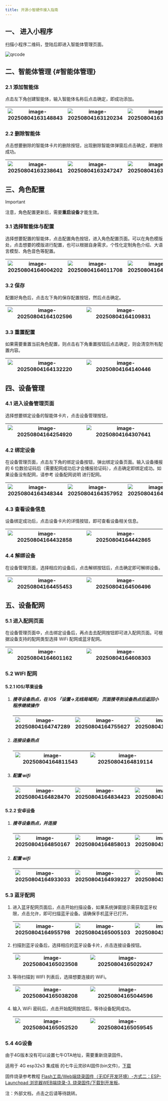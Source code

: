 ```yaml
---
title: 开源小智硬件接入指南
---
```


## 一、 进入小程序

扫描小程序二维码，登陆后即进入智能体管理页面。

![qrcode](./imgs/agent-management/qrcode.png)

## 二、智能体管理 {#智能体管理}

### 2.1 添加智能体

点击左下角创建智能体，输入智能体名称后点击确定，即成功添加。

| ![image-20250804163148843](./imgs/agent-management/image-20250804163148843.png) | ![image-20250804163120234](./imgs/agent-management/image-20250804163120234.png) | ![image-20250804163158656](./imgs/agent-management/image-20250804163158656.png) |
| ------------------------------------------------------------------------------- | ------------------------------------------------------------------------------- | ------------------------------------------------------------------------------- |

### 2.2 删除智能体

点击想要删除的智能体卡片的删除按钮，出现删除智能体弹窗后点击确定，即删除成功。

| ![image-20250804163238641](./imgs/agent-management/image-20250804163238641.png) | ![image-20250804163247247](./imgs/agent-management/image-20250804163247247.png) | ![image-20250804163253084](./imgs/agent-management/image-20250804163253084.png) |
| ------------------------------------------------------------------------------- | ------------------------------------------------------------------------------- | ------------------------------------------------------------------------------- |

## 三、角色配置

> [!IMPORTANT]
>
> 注意，角色配置更新后，需要**重启设备**才能生效。

### 3.1 选择智能体与配置

选择想要配置的智能体，点击配置角色按钮，进入角色配置页面。可以在角色模版处，点击想要的模版进行配置，也可以根据自身需求，个性化定制角色介绍、大语言模型、角色音色等配置。

| ![image-20250804164004202](./imgs/role-config/image-20250804164004202.png) | ![image-20250804164011708](./imgs/role-config/image-20250804164011708.png) | ![image-20250804164019357](./imgs/role-config/image-20250804164019357.png) |
| -------------------------------------------------------------------------- | -------------------------------------------------------------------------- | -------------------------------------------------------------------------- |

### 3.2 保存

配置好角色后，点击左下角的保存配置按钮，然后点击确定。

| ![image-20250804164102596](./imgs/role-config/image-20250804164102596.png) | ![image-20250804164109831](./imgs/role-config/image-20250804164109831.png) |
| -------------------------------------------------------------------------- | -------------------------------------------------------------------------- |

### 3.3 重置配置

如果需要重置当前角色配置，则点击右下角重置按钮后点击确定，则会清空所有配置内容。

| ![image-20250804164132220](./imgs/role-config/image-20250804164132220.png) | ![image-20250804164140446](./imgs/role-config/image-20250804164140446.png) |
| -------------------------------------------------------------------------- | -------------------------------------------------------------------------- |

## 四、设备管理

### 4.1 进入设备管理页面

选择想要绑定设备的智能体卡片，点击设备管理按钮，

| ![image-20250804164254920](./imgs/device-management/image-20250804164254920.png) | ![image-20250804164307641](./imgs/device-management/image-20250804164307641.png) |
| ------------------------------------------------------------ | ------------------------------------------------------------ |

### 4.2 绑定设备

在设备管理页面，点击左下角的绑定设备按钮，弹出绑定设备页面。输入设备播报的 6 位数验证码后（需要配网成功后才会播报验证码），点击确定即绑定成功。如果设备没有配网，请参考 设备配网说明 进行配网。

| ![image-20250804164348344](./imgs/device-management/image-20250804164348344.png) | ![image-20250804164357952](./imgs/device-management/image-20250804164357952.png) | ![image-20250804164410391](./imgs/device-management/image-20250804164410391.png) |
| ------------------------------------------------------------ | ------------------------------------------------------------ | ------------------------------------------------------------ |

### 4.3 查看设备信息

设备绑定成功后，点击设备卡片的详情按钮，即可查看设备相关信息。

| ![image-20250804164432858](./imgs/device-management/image-20250804164432858.png) | ![image-20250804164442865](./imgs/device-management/image-20250804164442865.png) |
| ------------------------------------------------------------ | ------------------------------------------------------------ |

### 4.4 解绑设备

在设备管理页面，选择相应的设备后，点击解绑按钮后，点击确定即可解绑设备。

| ![image-20250804164455453](./imgs/device-management/image-20250804164455453.png) | ![image-20250804164506496](./imgs/device-management/image-20250804164506496.png) |
| ------------------------------------------------------------ | ------------------------------------------------------------ |

## 五、设备配网

### 5.1 进入配网页面

在设备管理页面中，点击绑定设备后，再点击去配网按钮即可进入配网页面。可根据设备支持的配网类型选择 WiFi 配网或蓝牙配网。

| ![image-20250804164601162](./imgs/device-net-config/image-20250804164601162.png) | ![image-20250804164608303](./imgs/device-net-config/image-20250804164608303.png) |
| -------------------------------------------------------------------------------- | -------------------------------------------------------------------------------- |

### 5.2 WIFI 配网

#### 5.2.1 IOS/苹果设备

1. ##### 搜寻设备热点，在 IOS 「设置->无线局域网」 页面搜寻到设备热点后返回小程序继续操作

   | ![image-20250804164747289](./imgs/device-net-config/image-20250804164747289.png) | ![image-20250804164755627](./imgs/device-net-config/image-20250804164755627.png) | ![image-20250804164801760](./imgs/device-net-config/image-20250804164801760.png) |
   | -------------------------------------------------------------------------------- | -------------------------------------------------------------------------------- | -------------------------------------------------------------------------------- |

2. ##### 连接设备热点

   | ![image-20250804164811543](./imgs/device-net-config/image-20250804164811543.png) | ![image-20250804164819114](./imgs/device-net-config/image-20250804164819114.png) |
   | -------------------------------------------------------------------------------- | -------------------------------------------------------------------------------- |

3. ##### 配置 wifi

   | ![image-20250804164828470](./imgs/device-net-config/image-20250804164828470.png) | ![image-20250804164834423](./imgs/device-net-config/image-20250804164834423.png) | ![image-20250804164840542](./imgs/device-net-config/image-20250804164840542.png) |
   | -------------------------------------------------------------------------------- | -------------------------------------------------------------------------------- | -------------------------------------------------------------------------------- |

#### 5.2.2 安卓设备

1. ##### 搜寻设备热点，并连接

   | ![image-20250804164850167](./imgs/device-net-config/image-20250804164850167.png) | ![image-20250804164858013](./imgs/device-net-config/image-20250804164858013.png) | ![image-20250804164902875](./imgs/device-net-config/image-20250804164902875.png) |
   | -------------------------------------------------------------------------------- | -------------------------------------------------------------------------------- | -------------------------------------------------------------------------------- |

2. ##### 配置 wifi

   | ![image-20250804164933033](./imgs/device-net-config/image-20250804164933033.png) | ![image-20250804164939227](./imgs/device-net-config/image-20250804164939227.png) | ![image-20250804164946083](./imgs/device-net-config/image-20250804164946083.png) |
   | -------------------------------------------------------------------------------- | -------------------------------------------------------------------------------- | -------------------------------------------------------------------------------- |

### 5.3 蓝牙配网

1. 进入蓝牙配网页面后，点击开始扫描设备，如果系统弹窗提示需获取蓝牙权限，点击允许，即可扫描蓝牙设备。请确保手机蓝牙已打开。

   | ![image-20250804164955798](./imgs/device-net-config/image-20250804164955798.png) | ![image-20250804165005103](./imgs/device-net-config/image-20250804165005103.png) | ![image-20250804165014097](./imgs/device-net-config/image-20250804165014097.png) |
   | -------------------------------------------------------------------------------- | -------------------------------------------------------------------------------- | -------------------------------------------------------------------------------- |

2. 扫描到蓝牙设备后，选择相应的蓝牙设备卡片，点击连接设备按钮。

   | ![image-20250804165023508](./imgs/device-net-config/image-20250804165023508.png) | ![image-20250804165029247](./imgs/device-net-config/image-20250804165029247.png) |
   | -------------------------------------------------------------------------------- | -------------------------------------------------------------------------------- |

3. 等待扫描到 WIFI 列表后，选择想要连接的 WiFi。

   | ![image-20250804165038208](./imgs/device-net-config/image-20250804165038208.png) | ![image-20250804165044596](./imgs/device-net-config/image-20250804165044596.png) |
   | -------------------------------------------------------------------------------- | -------------------------------------------------------------------------------- |

4. 输入 WiFi 密码后，点击开始配网按钮后，等待设备配网成功。

   | ![image-20250804165052520](./imgs/device-net-config/image-20250804165052520.png) | ![image-20250804165059545](./imgs/device-net-config/image-20250804165059545.png) |
   | -------------------------------------------------------------------------------- | -------------------------------------------------------------------------------- |

### 5.4 4G设备

由于4G版本没有可以设置七牛OTA地址，需要重新烧录固件。

适用于 4G esp32s3 集成板 的七牛云灵矽AI固件(bin文件)，[下载](https://algorithm.qnaigc.com/xiaoling-rom/xiaoling_20250825_ESP32S3_bread-compact-ml307.bin)

固件烧录参考教程 [Flash工具/Web端烧录固件（无IDF开发环境）-方式二：ESP-Launchpad 浏览器WEB端烧录-3. 烧录固件/下载到开发板](https://ccnphfhqs21z.feishu.cn/wiki/Zpz4wXBtdimBrLk25WdcXzxcnNS#CzSmd9PXYoGOHzxDi9bcwtsan9f)。

注：外部文档，点击之后请等待跳转。
